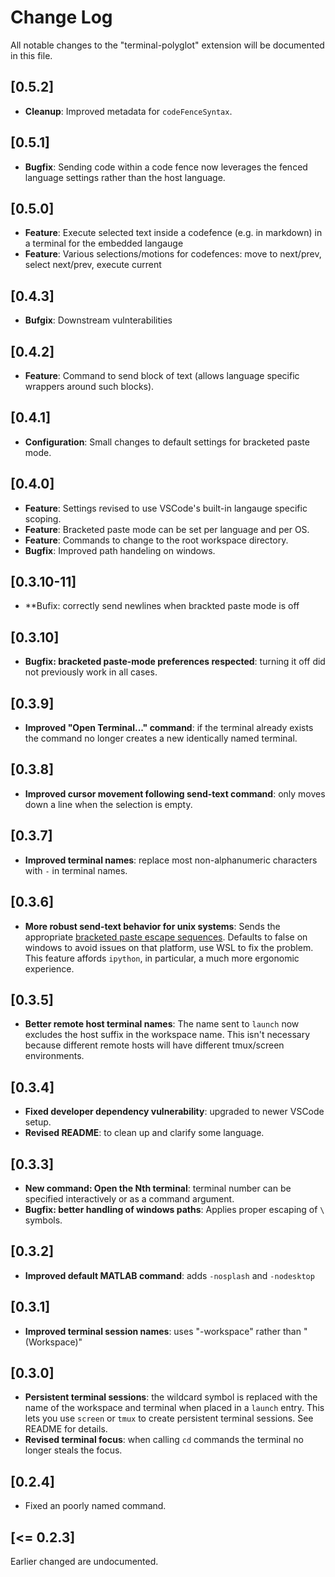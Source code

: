 # Change Log
All notable changes to the "terminal-polyglot" extension will be documented in this file.

## [0.5.2]
- **Cleanup**: Improved metadata for `codeFenceSyntax`.

## [0.5.1]
- **Bugfix**: Sending code within a code fence now leverages the fenced language settings rather than the host language.

## [0.5.0]
- **Feature**: Execute selected text inside a codefence (e.g. in markdown) in a terminal for the embedded langauge
- **Feature**: Various selections/motions for codefences: move to next/prev, select next/prev, execute current

## [0.4.3]
- **Bufgix**: Downstream vulnterabilities

## [0.4.2]
- **Feature**: Command to send block of text (allows language specific wrappers around such blocks).

## [0.4.1]
- **Configuration**: Small changes to default settings for bracketed paste mode.

## [0.4.0]
- **Feature**: Settings revised to use VSCode's built-in langauge specific
  scoping.
- **Feature**: Bracketed paste mode can be set per language and per OS.
- **Feature**: Commands to change to the root workspace directory.
- **Bugfix**: Improved path handeling on windows.

## [0.3.10-11]
- **Bufix: correctly send newlines when brackted paste mode is off

## [0.3.10]
- **Bugfix: bracketed paste-mode preferences respected**: turning it off
did not previously work in all cases.

## [0.3.9]
- **Improved "Open Terminal..." command**: if the terminal already exists
the command no longer creates a new identically named terminal.

## [0.3.8]
- **Improved cursor movement following send-text command**: only moves
down a line when the selection is empty.

## [0.3.7]
- **Improved terminal names**: replace most non-alphanumeric characters
with `-` in terminal names.

## [0.3.6]
- **More robust send-text behavior for unix systems**: Sends the appropriate
  [bracketed paste escape sequences](https://cirw.in/blog/bracketed-paste).
  Defaults to false on windows to avoid issues on that platform, use WSL to fix
  the problem. This feature affords `ipython`, in particular, a much more
  ergonomic experience.

## [0.3.5]

- **Better remote host terminal names**: The name sent to `launch` now excludes
  the host suffix in the workspace name. This isn't necessary because different
  remote hosts will have different tmux/screen environments.

## [0.3.4]

- **Fixed developer dependency vulnerability**: upgraded to newer VSCode
setup.
- **Revised README**: to clean up and clarify some language.

## [0.3.3]
- **New command: Open the Nth terminal**: terminal number can be specified interactively or as a command argument.
- **Bugfix: better handling of windows paths**: Applies proper escaping of `\` symbols.

## [0.3.2]
- **Improved default MATLAB command**: adds `-nosplash` and `-nodesktop`

## [0.3.1]
- **Improved terminal session names**: uses "-workspace" rather than " (Workspace)"

## [0.3.0]
- **Persistent terminal sessions**: the wildcard symbol is replaced with the name
  of the workspace and terminal when placed in a `launch` entry. This lets
  you use `screen` or `tmux` to create persistent terminal sessions.
  See README for details.
- **Revised terminal focus**: when calling `cd` commands the terminal no longer
  steals the focus.

## [0.2.4]
- Fixed an poorly named command.

## [<= 0.2.3]
Earlier changed are undocumented.
